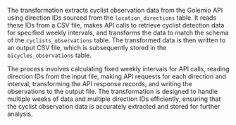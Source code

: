 The transformation extracts cyclist observation data from the Golemio API using direction IDs sourced from the `location_directions` table. It reads these IDs from a CSV file, makes API calls to retrieve cyclist detection data for specified weekly intervals, and transforms the data to match the schema of the `cyclists_observations` table. The transformed data is then written to an output CSV file, which is subsequently stored in the `bicycles_observations` table.

The process involves calculating fixed weekly intervals for API calls, reading direction IDs from the input file, making API requests for each direction and interval, transforming the API response records, and writing the observations to the output file. The transformation is designed to handle multiple weeks of data and multiple direction IDs efficiently, ensuring that the cyclist observation data is accurately extracted and stored for further analysis.
